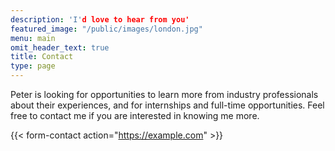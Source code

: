 ```yaml
---
description: 'I'd love to hear from you'
featured_image: "/public/images/london.jpg"
menu: main
omit_header_text: true
title: Contact
type: page
---
```



Peter is looking for opportunities to learn more from industry professionals about their experiences, and for internships and full-time opportunities. Feel free to contact me if you are interested in knowing me more. 

{{< form-contact action="https://example.com"  >}}



